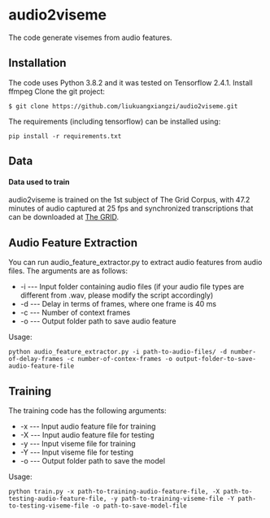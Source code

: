 # audio2viseme

The code generate visemes from audio features.

## Installation

The code uses Python 3.8.2 and it was tested on Tensorflow 2.4.1.
Install ffmpeg
Clone the git project:
```
$ git clone https://github.com/liukuangxiangzi/audio2viseme.git
```
The requirements (including tensorflow) can be installed using:
```
pip install -r requirements.txt
```
## Data
#### Data used to train 

audio2viseme is trained on the 1st subject of The Grid Corpus, with 47.2 minutes of audio captured at 25 fps and synchronized transcriptions that can be downloaded at [The GRID](http://spandh.dcs.shef.ac.uk/gridcorpus/). 


## Audio Feature Extraction

You can run audio_feature_extractor.py to extract audio features from audio files. The arguments are as follows:

* -i --- Input folder containing audio files (if your audio file types are different from .wav, please modify the script accordingly)
* -d --- Delay in terms of frames, where one frame is 40 ms 
* -c --- Number of context frames
* -o --- Output folder path to save audio feature 

Usage:

```
python audio_feature_extractor.py -i path-to-audio-files/ -d number-of-delay-frames -c number-of-contex-frames -o output-folder-to-save-audio-feature-file
```

## Training

The training code has the following arguments:

* -x --- Input audio feature file for training
* -X --- Input audio feature file for testing
* -y --- Input viseme file for training
* -Y --- Input viseme file for testing
* -o --- Output folder path to save the model

Usage:

```
python train.py -x path-to-training-audio-feature-file, -X path-to-testing-audio-feature-file, -y path-to-training-viseme-file -Y path-to-testing-viseme-file -o path-to-save-model-file

```


